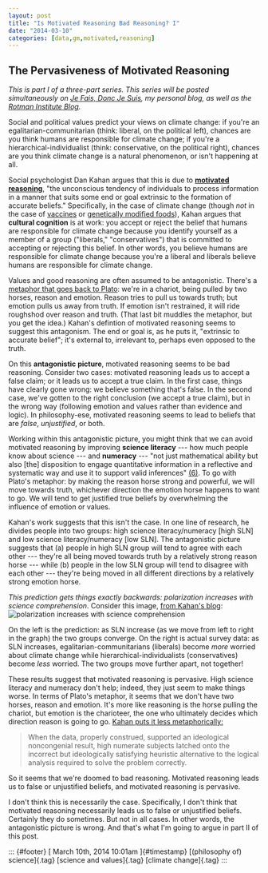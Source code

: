 ```yaml
---
layout: post
title: "Is Motivated Reasoning Bad Reasoning? I"
date: "2014-03-10"
categories: [data,gm,motivated,reasoning]
---
```



The Pervasiveness of Motivated Reasoning
----------------------------------------

*This is part I of a three-part series. This series will be posted simultaneously on [*Je Fais, Donc Je Suis*](http://jefais.tumblr.com/), my personal blog, as well as the [Rotman Institute Blog](http://www.rotman.uwo.ca/blog/).*

Social and political values predict your views on climate change: if you're an egalitarian-communitarian (think: liberal, on the political left), chances are you think humans are responsible for climate change; if you're a hierarchical-individualist (think: conservative, on the political right), chances are you think climate change is a natural phenomenon, or isn't happening at all.

Social psychologist Dan Kahan argues that this is due to [**motivated reasoning**](http://www.culturalcognition.net/blog/2013/5/15/motivated-reasoning-its-cognates.html), "the unconscious tendency of individuals to process information in a manner that suits some end or goal extrinsic to the formation of accurate beliefs." Specifically, in the case of climate change (though *not* in the case of [vaccines](http://www.culturalcognition.net/blog/2014/1/27/who-fears-childhood-vaccines-and-why-research-report-project.html) or [genetically modified foods](http://www.culturalcognition.net/blog/2013/11/5/we-arent-polarized-on-gm-foods-no-matter-what-the-result-in.html)), Kahan argues that **cultural cognition** is at work: you accept or reject the belief that humans are responsible for climate change because you identify yourself as a member of a group ("liberals," "conservatives") that is committed to accepting or rejecting this belief. In other words, you believe humans are responsible for climate change because you're a liberal and liberals believe humans are responsible for climate change.

Values and good reasoning are often assumed to be antagonistic. There's a [metaphor that goes back to Plato](http://en.wikipedia.org/wiki/Chariot_Allegory): we're in a chariot, being pulled by two horses, reason and emotion. Reason tries to pull us towards truth; but emotion pulls us away from truth. If emotion isn't restrained, it will ride roughshod over reason and truth. (That last bit muddles the metaphor, but you get the idea.) Kahan's defintion of motivated reasoning seems to suggest this antagonism. The end or goal is, as he puts it, "extrinsic to accurate belief"; it's external to, irrelevant to, perhaps even opposed to the truth.

On this **antagonistic picture**, motivated reasoning seems to be bad reasoning. Consider two cases: motivated reasoning leads us to accept a false claim; or it leads us to accept a true claim. In the first case, things have clearly gone wrong: we believe something that's false. In the second case, we've gotten to the right conclusion (we accept a true claim), but in the wrong way (following emotion and values rather than evidence and logic). In philosophy-ese, motivated reasoning seems to lead to beliefs that are *false*, *unjustified*, or both.

Working within this antagonistic picture, you might think that we can avoid motivated reasoning by improving **science literacy** --- how much people know about science --- and **numeracy** --- "not just mathematical ability but also \[the\] disposition to engage quantitative information in a reflective and systematic way and use it to support valid inferences" [(6)](http://papers.ssrn.com/sol3/papers.cfm?abstract_id=2319992). To go with Plato's metaphor: by making the reason horse strong and powerful, we will move towards truth, whichever direction the emotion horse happens to want to go. We will tend to get justified true beliefs by overwhelming the influence of emotion or values.

Kahan's work suggests that this isn't the case. In one line of research, he divides people into two groups: high science literacy/numeracy \[high SLN\] and low science literacy/numeracy \[low SLN\]. The antagonistic picture suggests that (a) people in high SLN group will tend to agree with each other --- they're all being moved towards truth by a relatively strong reason horse --- while (b) people in the low SLN group will tend to disagree with each other --- they're being moved in all different directions by a relatively strong emotion horse.

*This prediction gets things exactly backwards: polarization increases with science comprehension*. Consider this image, [from Kahan's blog](http://www.culturalcognition.net/blog/2014/2/10/motivated-numeracy-whats-the-point-lecture-synopsis-slides.html):\
![polarization increases with science comprehension](http://www.culturalcognition.net/storage/polinc.png?__SQUARESPACE_CACHEVERSION=1392075594686)

On the left is the prediction: as SLN increase (as we move from left to right in the graph) the two groups converge. On the right is actual survey data: as SLN increases, egalitarian-communitarians (liberals) become *more* worried about climate change while hierarchical-individualists (conservatives) become *less* worried. The two groups move further apart, not together!

These results suggest that motivated reasoning is pervasive. High science literacy and numeracy don't help; indeed, they just seem to make things worse. In terms of Plato's metaphor, it seems that we don't have two horses, reason and emotion. It's more like reasoning is the horse pulling the chariot, but emotion is the charioteer, the one who ultimately decides which direction reason is going to go. [Kahan puts it less metaphorically:](http://www.culturalcognition.net/blog/2014/2/10/motivated-numeracy-whats-the-point-lecture-synopsis-slides.html)

> When the data, properly construed, supported an ideological noncongenial result, high numerate subjects latched onto the incorrect but ideologically satisfying heuristic alternative to the logical analysis required to solve the problem correctly.

So it seems that we're doomed to bad reasoning. Motivated reasoning leads us to false or unjustified beliefs, and motivated reasoning is pervasive.

I don't think this is necessarily the case. Specifically, I don't think that motivated reasoning necessarily leads us to false or unjustified beliefs. Certainly they do sometimes. But not in all cases. In other words, the antagonistic picture is wrong. And that's what I'm going to argue in part II of this post.

::: {#footer}
[ March 10th, 2014 10:01am ]{#timestamp} [(philosophy of) science]{.tag} [science and values]{.tag} [climate change]{.tag}
:::





